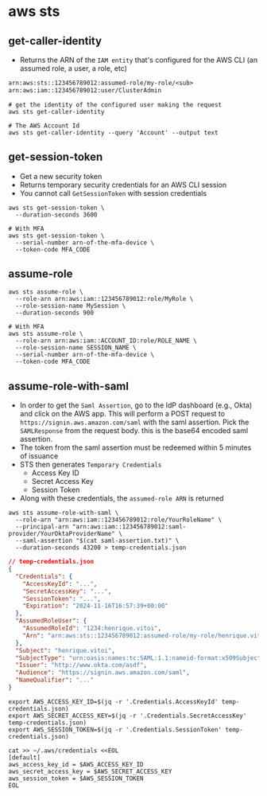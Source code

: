 # aws sts

## get-caller-identity

- Returns the ARN of the `IAM entity` that's configured for the AWS CLI (an assumed role, a user, a role, etc)

```txt
arn:aws:sts::123456789012:assumed-role/my-role/<sub>
arn:aws:iam::123456789012:user/ClusterAdmin
```

```shell
# get the identity of the configured user making the request
aws sts get-caller-identity

# The AWS Account Id
aws sts get-caller-identity --query 'Account' --output text
```

## get-session-token

- Get a new security token
- Returns temporary security credentials for an AWS CLI session
- You cannot call `GetSessionToken` with session credentials

```shell
aws sts get-session-token \
  --duration-seconds 3600

# With MFA
aws sts get-session-token \
  --serial-number arn-of-the-mfa-device \
  --token-code MFA_CODE
```

## assume-role

```shell
aws sts assume-role \
  --role-arn arn:aws:iam::123456789012:role/MyRole \
  --role-session-name MySession \
  --duration-seconds 900

# With MFA
aws sts assume-role \
  --role-arn arn:aws:iam::ACCOUNT_ID:role/ROLE_NAME \
  --role-session-name SESSION_NAME \
  --serial-number arn-of-the-mfa-device \
  --token-code MFA_CODE
```

## assume-role-with-saml

- In order to get the `Saml Assertion`, go to the IdP dashboard (e.g., Okta) and click on the AWS app. This will perform a POST request to `https://signin.aws.amazon.com/saml` with the saml assertion. Pick the `SAMLResponse` from the request body. this is the base64 encoded saml assertion.
- The token from the saml assertion must be redeemed within 5 minutes of issuance
- STS then generates `Temporary Credentials`
  - Access Key ID
  - Secret Access Key
  - Session Token
- Along with these credentials, the `assumed-role ARN` is returned

```shell
aws sts assume-role-with-saml \
  --role-arn "arn:aws:iam::123456789012:role/YourRoleName" \
  --principal-arn "arn:aws:iam::123456789012:saml-provider/YourOktaProviderName" \
  --saml-assertion "$(cat saml-assertion.txt)" \
  --duration-seconds 43200 > temp-credentials.json
```

```json
// temp-credentials.json
{
  "Credentials": {
    "AccessKeyId": "...",
    "SecretAccessKey": "...",
    "SessionToken": "...",
    "Expiration": "2024-11-16T16:57:39+00:00"
  },
  "AssumedRoleUser": {
    "AssumedRoleId": "1234:henrique.vitoi",
    "Arn": "arn:aws:sts::123456789012:assumed-role/my-role/henrique.vitoi"
  },
  "Subject": "henrique.vitoi",
  "SubjectType": "urn:oasis:names:tc:SAML:1.1:nameid-format:x509SubjectName",
  "Issuer": "http://www.okta.com/asdf",
  "Audience": "https://signin.aws.amazon.com/saml",
  "NameQualifier": "..."
}
```

```shell
export AWS_ACCESS_KEY_ID=$(jq -r '.Credentials.AccessKeyId' temp-credentials.json)
export AWS_SECRET_ACCESS_KEY=$(jq -r '.Credentials.SecretAccessKey' temp-credentials.json)
export AWS_SESSION_TOKEN=$(jq -r '.Credentials.SessionToken' temp-credentials.json)

cat >> ~/.aws/credentials <<EOL
[default]
aws_access_key_id = $AWS_ACCESS_KEY_ID
aws_secret_access_key = $AWS_SECRET_ACCESS_KEY
aws_session_token = $AWS_SESSION_TOKEN
EOL
```
